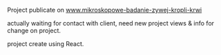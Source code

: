 Project publicate on www.mikroskopowe-badanie-zywej-kropli-krwi

actually waiting for contact with client, need new project views & info for change on project.

project create using React.
